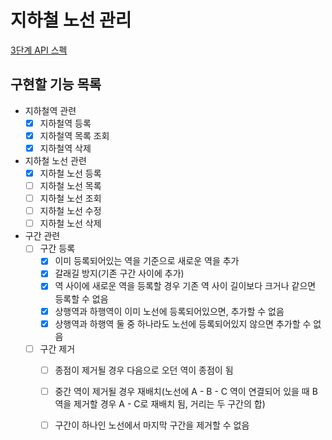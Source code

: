 # 지하철 노선 관리

[3단계 API 스펙](https://techcourse-storage.s3.ap-northeast-2.amazonaws.com/c682be69ae4e412c9e3905a59ef7b7ed#_%EC%A7%80%ED%95%98%EC%B2%A0_%EB%85%B8%EC%84%A0_%EB%93%B1%EB%A1%9D)

## 구현할 기능 목록

- 지하철역 관련
  - [x] 지하철역 등록
  - [x] 지하철역 목록 조회
  - [x] 지하철역 삭제
- 지하철 노선 관련
  - [x] 지하철 노선 등록
  - [ ] 지하철 노선 목록
  - [ ] 지하철 노선 조회
  - [ ] 지하철 노선 수정
  - [ ] 지하철 노선 삭제
- 구간 관련
  - [ ] 구간 등록
    - [x] 이미 등록되어있는 역을 기준으로 새로운 역을 추가
    - [x] 갈래길 방지(기존 구간 사이에 추가)
    - [x] 역 사이에 새로운 역을 등록할 경우 기존 역 사이 길이보다 크거나 같으면 등록할 수 없음
    - [x] 상행역과 하행역이 이미 노선에 등록되어있으면, 추가할 수 없음
    - [x] 상행역과 하행역 둘 중 하나라도 노선에 등록되어있지 않으면 추가할 수 없음
  - [ ] 구간 제거
    - [ ] 종점이 제거될 경우 다음으로 오던 역이 종점이 됨
    - [ ] 중간 역이 제거될 경우 재배치(노선에 A - B - C 역이 연결되어 있을 때 B역을 제거할 경우 A - C로 재배치 됨, 거리는 두 구간의 합)
    - [ ] 구간이 하나인 노선에서 마지막 구간을 제거할 수 없음

